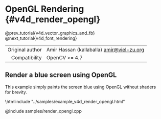 # OpenGL Rendering {#v4d_render_opengl}

@prev_tutorial{v4d_vector_graphics_and_fb}
@next_tutorial{v4d_font_rendering}

|    |    |
| -: | :- |
| Original author | Amir Hassan (kallaballa) <amir@viel-zu.org> |
| Compatibility | OpenCV >= 4.7 |

## Render a blue screen using OpenGL
This example simply paints the screen blue using OpenGL without shaders for brevity.

\htmlinclude "../samples/example_v4d_render_opengl.html"

@include samples/render_opengl.cpp



